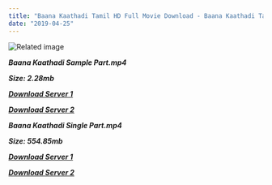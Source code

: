 ```yaml
---
title: "Baana Kaathadi Tamil HD Full Movie Download - Baana Kaathadi Tamil HD Movie Downlaod"
date: "2019-04-25"
---
```


![Related image](https://fiveminutesofmagic.files.wordpress.com/2010/05/baana-00-album-art.jpg)

**_Baana Kaathadi Sample Part.mp4_**

**_Size: 2.28mb_**

**_[Download Server 1](http://p1.wetransfer.vip/files/Tamil{2c088f659142c0283fde3b45bf50b63be20aae7f704a2f0bf67686df6392cb2e}20Movies/Tamil{2c088f659142c0283fde3b45bf50b63be20aae7f704a2f0bf67686df6392cb2e}20Recent{2c088f659142c0283fde3b45bf50b63be20aae7f704a2f0bf67686df6392cb2e}20Movies/Baana{2c088f659142c0283fde3b45bf50b63be20aae7f704a2f0bf67686df6392cb2e}20Kaathadi{2c088f659142c0283fde3b45bf50b63be20aae7f704a2f0bf67686df6392cb2e}20(2010)/Baana{2c088f659142c0283fde3b45bf50b63be20aae7f704a2f0bf67686df6392cb2e}20Kaathadi/Baana{2c088f659142c0283fde3b45bf50b63be20aae7f704a2f0bf67686df6392cb2e}20Kaathadi{2c088f659142c0283fde3b45bf50b63be20aae7f704a2f0bf67686df6392cb2e}20(2010){2c088f659142c0283fde3b45bf50b63be20aae7f704a2f0bf67686df6392cb2e}20Sample{2c088f659142c0283fde3b45bf50b63be20aae7f704a2f0bf67686df6392cb2e}20(640x360).mp4)_**

**_[Download Server 2](http://p1.wetransfer.vip/files/Tamil{2c088f659142c0283fde3b45bf50b63be20aae7f704a2f0bf67686df6392cb2e}20Movies/Tamil{2c088f659142c0283fde3b45bf50b63be20aae7f704a2f0bf67686df6392cb2e}20Recent{2c088f659142c0283fde3b45bf50b63be20aae7f704a2f0bf67686df6392cb2e}20Movies/Baana{2c088f659142c0283fde3b45bf50b63be20aae7f704a2f0bf67686df6392cb2e}20Kaathadi{2c088f659142c0283fde3b45bf50b63be20aae7f704a2f0bf67686df6392cb2e}20(2010)/Baana{2c088f659142c0283fde3b45bf50b63be20aae7f704a2f0bf67686df6392cb2e}20Kaathadi/Baana{2c088f659142c0283fde3b45bf50b63be20aae7f704a2f0bf67686df6392cb2e}20Kaathadi{2c088f659142c0283fde3b45bf50b63be20aae7f704a2f0bf67686df6392cb2e}20(2010){2c088f659142c0283fde3b45bf50b63be20aae7f704a2f0bf67686df6392cb2e}20Sample{2c088f659142c0283fde3b45bf50b63be20aae7f704a2f0bf67686df6392cb2e}20(640x360).mp4)_**

**_Baana Kaathadi Single Part.mp4_**

**_Size: 554.85mb_**

**_[Download Server 1](http://p1.wetransfer.vip/files/Tamil{2c088f659142c0283fde3b45bf50b63be20aae7f704a2f0bf67686df6392cb2e}20Movies/Tamil{2c088f659142c0283fde3b45bf50b63be20aae7f704a2f0bf67686df6392cb2e}20Recent{2c088f659142c0283fde3b45bf50b63be20aae7f704a2f0bf67686df6392cb2e}20Movies/Baana{2c088f659142c0283fde3b45bf50b63be20aae7f704a2f0bf67686df6392cb2e}20Kaathadi{2c088f659142c0283fde3b45bf50b63be20aae7f704a2f0bf67686df6392cb2e}20(2010)/Baana{2c088f659142c0283fde3b45bf50b63be20aae7f704a2f0bf67686df6392cb2e}20Kaathadi/Baana{2c088f659142c0283fde3b45bf50b63be20aae7f704a2f0bf67686df6392cb2e}20Kaathadi{2c088f659142c0283fde3b45bf50b63be20aae7f704a2f0bf67686df6392cb2e}20(2010){2c088f659142c0283fde3b45bf50b63be20aae7f704a2f0bf67686df6392cb2e}20Single{2c088f659142c0283fde3b45bf50b63be20aae7f704a2f0bf67686df6392cb2e}20Part{2c088f659142c0283fde3b45bf50b63be20aae7f704a2f0bf67686df6392cb2e}20(640x360).mp4)_**

**_[Download Server 2](http://p1.wetransfer.vip/files/Tamil{2c088f659142c0283fde3b45bf50b63be20aae7f704a2f0bf67686df6392cb2e}20Movies/Tamil{2c088f659142c0283fde3b45bf50b63be20aae7f704a2f0bf67686df6392cb2e}20Recent{2c088f659142c0283fde3b45bf50b63be20aae7f704a2f0bf67686df6392cb2e}20Movies/Baana{2c088f659142c0283fde3b45bf50b63be20aae7f704a2f0bf67686df6392cb2e}20Kaathadi{2c088f659142c0283fde3b45bf50b63be20aae7f704a2f0bf67686df6392cb2e}20(2010)/Baana{2c088f659142c0283fde3b45bf50b63be20aae7f704a2f0bf67686df6392cb2e}20Kaathadi/Baana{2c088f659142c0283fde3b45bf50b63be20aae7f704a2f0bf67686df6392cb2e}20Kaathadi{2c088f659142c0283fde3b45bf50b63be20aae7f704a2f0bf67686df6392cb2e}20(2010){2c088f659142c0283fde3b45bf50b63be20aae7f704a2f0bf67686df6392cb2e}20Single{2c088f659142c0283fde3b45bf50b63be20aae7f704a2f0bf67686df6392cb2e}20Part{2c088f659142c0283fde3b45bf50b63be20aae7f704a2f0bf67686df6392cb2e}20(640x360).mp4)_**
